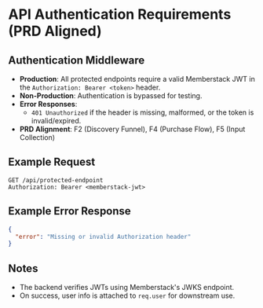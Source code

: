 # API Authentication Requirements (PRD Aligned)

## Authentication Middleware

- **Production**: All protected endpoints require a valid Memberstack JWT in the
  `Authorization: Bearer <token>` header.
- **Non-Production**: Authentication is bypassed for testing.
- **Error Responses**:
  - `401 Unauthorized` if the header is missing, malformed, or the token is invalid/expired.
- **PRD Alignment**: F2 (Discovery Funnel), F4 (Purchase Flow), F5 (Input Collection)

## Example Request

```http
GET /api/protected-endpoint
Authorization: Bearer <memberstack-jwt>
```

## Example Error Response

```json
{
  "error": "Missing or invalid Authorization header"
}
```

## Notes

- The backend verifies JWTs using Memberstack's JWKS endpoint.
- On success, user info is attached to `req.user` for downstream use.

